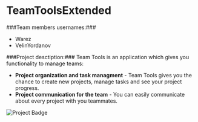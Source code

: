 # TeamToolsExtended
###Team members usernames:###
-   Warez
-   VelinYordanov


###Project desctiption:###
Team Tools is an application which gives you functionality to manage teams:

-  **Project organization and task managment** - Team Tools gives you the chance to create new projects, manage tasks and see your project progress.
-  **Project communication for the team** - You can easily communicate about every project with you teammates.
<img src="https://ci.appveyor.com/api/projects/status/hs2bhrrc3c6wiol0/branch/master" alt="Project Badge">
